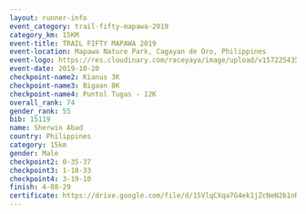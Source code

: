 ```yaml
---
layout: runner-info 
event_category: trail-fifty-mapawa-2019 
category_km: 15KM 
event-title: TRAIL FIFTY MAPAWA 2019  
event-location: Mapawa Nature Park, Cagayan de Oro, Philippines 
event-logo: https://res.cloudinary.com/raceyaya/image/upload/v1572254355/logo/trail-fifty-mapawa_fizjmb.jpg 
event-date: 2019-10-20 
checkpoint-name2: Kianus 3K 
checkpoint-name3: Bigaan 8K 
checkpoint-name4: Puntol Tugas - 12K 
overall_rank: 74
gender_rank: 55
bib: 15119
name: Sherwin Abad
country: Philippines
category: 15km
gender: Male
checkpoint2: 0-35-37
checkpoint3: 1-18-33
checkpoint4: 3-19-10
finish: 4-08-29
certificate: https://drive.google.com/file/d/15VlqCXqa7G4ek1jZcNeN2b1nRoP5mOpk/view?usp=sharing
---
```

